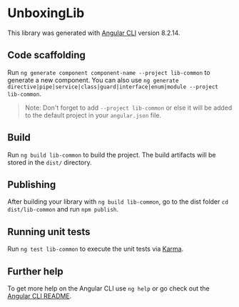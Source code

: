 # UnboxingLib

This library was generated with [Angular CLI](https://github.com/angular/angular-cli) version 8.2.14.

## Code scaffolding

Run `ng generate component component-name --project lib-common` to generate a new component. You can also use `ng generate directive|pipe|service|class|guard|interface|enum|module --project lib-common`.
> Note: Don't forget to add `--project lib-common` or else it will be added to the default project in your `angular.json` file. 

## Build

Run `ng build lib-common` to build the project. The build artifacts will be stored in the `dist/` directory.

## Publishing

After building your library with `ng build lib-common`, go to the dist folder `cd dist/lib-common` and run `npm publish`.

## Running unit tests

Run `ng test lib-common` to execute the unit tests via [Karma](https://karma-runner.github.io).

## Further help

To get more help on the Angular CLI use `ng help` or go check out the [Angular CLI README](https://github.com/angular/angular-cli/blob/master/README.md).
